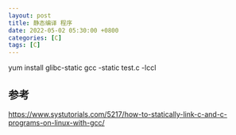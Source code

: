 ```yaml
---
layout: post
title: 静态编译 程序
date: 2022-05-02 05:30:00 +0800
categories: [C]
tags: [C]
---
```

yum install glibc-static
gcc -static test.c -lccl
## 参考
https://www.systutorials.com/5217/how-to-statically-link-c-and-c-programs-on-linux-with-gcc/
